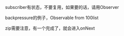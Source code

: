 subscriber有状态，不要复用，如果要的话，请用Observer

backpressure的例子，Observable from 100list

zip需要注意，有一个完成了，就会进入onNext
